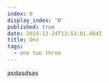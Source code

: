 ```yaml
---
index: 0
display_index: '0'
published: true
date: 2019-12-24T13:53:01.884Z
title: One
tags:
  - one two three
---
```

asdasdsas
